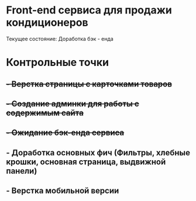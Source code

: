 # Front-end сервиса для продажи кондиционеров

Текущее состояние: Доработка бэк - енда
<h1>Контрольные точки</h1>
<h2><s> - Верстка страницы с карточками товаров </s></h2>
<h2><s> - Создание админки для работы с содержимым сайта </s></h2>
<h2><s> - Ожидание бэк-енда сервиса </s></h2>
<h2> - Доработка основных фич (Фильтры, хлебные крошки, основная страница, выдвижной панели) </h2>
<h2> - Верстка мобильной версии </h2>
